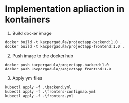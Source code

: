# Implementation apliaction in kontainers

1) Build docker image
```
docker build -t kacpergadula/projectapp-backend:1.0 .
docker build -t kacpergadula/projectapp-frontend:1.0 .
```
2) Push image to the docker hub
```
docker push kacpergadula/projectapp-backend:1.0
docker push kacpergadula/projectapp-frontend:1.0
```
3) Apply yml files
```
kubectl apply -f .\backend.yml
kubectl apply -f .\frontend-configmap.yml
kubectl apply -f .\frontend.yml
```